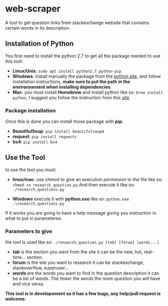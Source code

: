 # web-scraper
A tool to get question links from stackexchange website that contains certain words in its description.

## Installation of Python
You first need to install the python 2.7 to get all the package needed to use this tool:
* **Linux/Unix**: `sudo apt install python2.7 python-pip`
* **Windows**: install manually the package from the [python site](https://www.python.org/downloads/), and follow installation instructions, **make sure to put the path in the environnement when installing dependencies**.
* **Mac**: you must install **Homebrew** and install python like so: `brew install python`, I suggest you follow the instruction from this [site](http://docs.python-guide.org/en/latest/starting/install3/osx/)

### Package installation
Once this is done you can install those package with **pip**:
* **BeautifulSoup**: `pip install beautifulsoup4`
* **request**: `pip install requests`
* **bs4**: `pip install bs4`

## Use the Tool

to use the tool you must:
* **linux/mac**: use chmod to give an execution permission to the file like so:
```chmod +x research_question.py``` 
And then execute it like so:
```./research_questions.py```

* **Windows** execute it with **python.exe** like so:
```python.exe .\research_questions.py```

If it works you are going to have a help message giving you instruction in what to put in parameteres.

### Parameters to give

the tool is used like so:
```./research_question.py [tab] [forum] [words...]```
* **tab** is the section you want from the site it can be the new, hot, real-time... section.
* **forum** is the site you want to research it can be stackexchange, stackoverflow, superuser...
* **words** are the words you want to find in the question description it can be a list of words. The fewer the words the more question you will have and vice versa.

**This tool is in developement so it has a few bugs, any help/pull request is welcome.**
